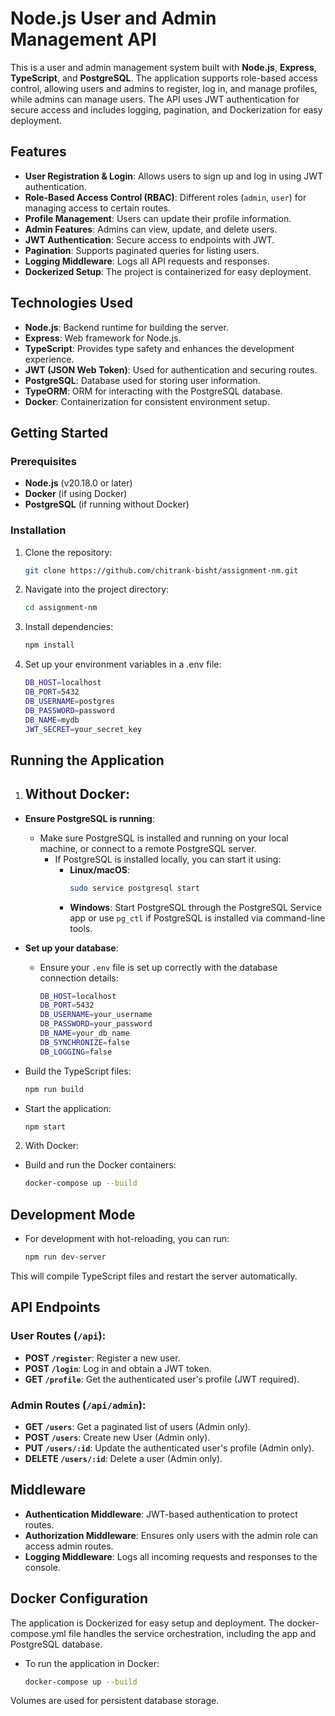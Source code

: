 # Node.js User and Admin Management API

This is a user and admin management system built with **Node.js**, **Express**, **TypeScript**, and **PostgreSQL**. The application supports role-based access control, allowing users and admins to register, log in, and manage profiles, while admins can manage users. The API uses JWT authentication for secure access and includes logging, pagination, and Dockerization for easy deployment.

## Features

- **User Registration & Login**: Allows users to sign up and log in using JWT authentication.
- **Role-Based Access Control (RBAC)**: Different roles (`admin`, `user`) for managing access to certain routes.
- **Profile Management**: Users can update their profile information.
- **Admin Features**: Admins can view, update, and delete users.
- **JWT Authentication**: Secure access to endpoints with JWT.
- **Pagination**: Supports paginated queries for listing users.
- **Logging Middleware**: Logs all API requests and responses.
- **Dockerized Setup**: The project is containerized for easy deployment.

## Technologies Used

- **Node.js**: Backend runtime for building the server.
- **Express**: Web framework for Node.js.
- **TypeScript**: Provides type safety and enhances the development experience.
- **JWT (JSON Web Token)**: Used for authentication and securing routes.
- **PostgreSQL**: Database used for storing user information.
- **TypeORM**: ORM for interacting with the PostgreSQL database.
- **Docker**: Containerization for consistent environment setup.

## Getting Started

### Prerequisites

- **Node.js** (v20.18.0 or later)
- **Docker** (if using Docker)
- **PostgreSQL** (if running without Docker)

### Installation

1. Clone the repository:

   ```bash
   git clone https://github.com/chitrank-bisht/assignment-nm.git

2. Navigate into the project directory:

    ```bash
    cd assignment-nm

3. Install dependencies:

    ```bash
    npm install

4. Set up your environment variables in a .env file:

    ```bash
    DB_HOST=localhost
    DB_PORT=5432
    DB_USERNAME=postgres
    DB_PASSWORD=password
    DB_NAME=mydb
    JWT_SECRET=your_secret_key

## Running the Application

1. ## Without Docker:

- **Ensure PostgreSQL is running**:
   - Make sure PostgreSQL is installed and running on your local machine, or connect to a remote PostgreSQL server.
     - If PostgreSQL is installed locally, you can start it using:
       - **Linux/macOS**:
         ```bash
         sudo service postgresql start
         ```
       - **Windows**: Start PostgreSQL through the PostgreSQL Service app or use `pg_ctl` if PostgreSQL is installed via command-line tools.

- **Set up your database**:
   - Ensure your `.env` file is set up correctly with the database connection details:
     ```bash
     DB_HOST=localhost
     DB_PORT=5432
     DB_USERNAME=your_username
     DB_PASSWORD=your_password
     DB_NAME=your_db_name
     DB_SYNCHRONIZE=false
     DB_LOGGING=false
     ```

- Build the TypeScript files:

    ```bash
    npm run build
    

- Start the application:

    ```bash
    npm start

2. With Docker:

- Build and run the Docker containers:

    ```bash
    docker-compose up --build

## Development Mode

- For development with hot-reloading, you can run:

    ```bash
    npm run dev-server

This will compile TypeScript files and restart the server automatically.

## API Endpoints

### **User Routes** (`/api`):

- **POST `/register`**: Register a new user.
- **POST `/login`**: Log in and obtain a JWT token.
- **GET `/profile`**: Get the authenticated user's profile (JWT required).

### **Admin Routes** (`/api/admin`):

- **GET `/users`**: Get a paginated list of users (Admin only).
- **POST `/users`**: Create new User (Admin only).
- **PUT `/users/:id`**: Update the authenticated user's profile (Admin only).
- **DELETE `/users/:id`**: Delete a user (Admin only).


## Middleware

- **Authentication Middleware**: JWT-based authentication to protect routes.
- **Authorization Middleware**: Ensures only users with the admin role can access admin routes.
- **Logging Middleware**: Logs all incoming requests and responses to the console.

## Docker Configuration

The application is Dockerized for easy setup and deployment. The docker-compose.yml file handles the service orchestration, including the app and PostgreSQL database.

- To run the application in Docker:

    ```bash
    docker-compose up --build

Volumes are used for persistent database storage.